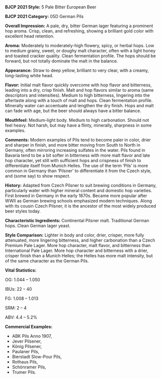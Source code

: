 <b>BJCP 2021 Style:</b> 5 Pale Bitter European Beer

<b>BJCP 2021 Category:</b> 05D German Pils

<b>Overall Impression:</b> A pale, dry, bitter German lager
featuring a prominent hop aroma. Crisp, clean, and refreshing,
showing a brilliant gold color with excellent head retention.

<b>Aroma:</b> Moderately to moderately-high flowery, spicy, or
herbal hops. Low to medium grainy, sweet, or doughy malt
character, often with a light honey and toasted cracker quality.
Clean fermentation profile. The hops should be forward, but
not totally dominate the malt in the balance.

<b>Appearance:</b> Straw to deep yellow, brilliant to very clear,
with a creamy, long-lasting white head.

<b>Flavor:</b> Initial malt flavor quickly overcome with hop flavor
and bitterness, leading into a dry, crisp finish. Malt and hop
flavors similar to aroma (same descriptors and intensities).
Medium to high bitterness, lingering into the aftertaste along
with a touch of malt and hops. Clean fermentation profile.
Minerally water can accentuate and lengthen the dry finish.
Hops and malt can fade with age, but the beer should always
have a bitter balance.

<b>Mouthfeel:</b> Medium-light body. Medium to high carbonation.
Should not feel heavy. Not harsh, but may have a flinty,
minerally, sharpness in some examples.

<b>Comments:</b> Modern examples of Pils tend to become paler in
color, drier and sharper in finish, and more bitter moving from
South to North in Germany, often mirroring increasing sulfates
in the water. Pils found in Bavaria tend to be a bit softer in
bitterness with more malt flavor and late hop character, yet still
with sufficient hops and crispness of finish to differentiate
itself from Munich Helles. The use of the term ‘Pils’ is more
common in Germany than ‘Pilsner’ to differentiate it from the
Czech style, and (some say) to show respect.

<b>History:</b> Adapted from Czech Pilsner to suit brewing
conditions in Germany, particularly water with higher mineral
content and domestic hop varieties. First brewed in Germany
in the early 1870s. Became more popular after WWII as
German brewing schools emphasized modern techniques.
Along with its cousin Czech Pilsner, it is the ancestor of the
most widely produced beer styles today.

<b>Characteristic Ingredients:</b> Continental Pilsner malt.
Traditional German hops. Clean German lager yeast.

<b>Style Comparison:</b> Lighter in body and color, drier, crisper,
more fully attenuated, more lingering bitterness, and higher
carbonation than a Czech Premium Pale Lager. More hop
character, malt flavor, and bitterness than International Pale
Lager. More hop character and bitterness with a drier, crisper
finish than a Munich Helles; the Helles has more malt
intensity, but of the same character as the German Pils.

<b>Vital Statistics:</b>

OG: 1.044 – 1.050

IBUs: 22 – 40

FG: 1.008 – 1.013

SRM: 2 – 4

ABV: 4.4 – 5.2%

<b>Commercial Examples:</b>
- ABK Pils Anno 1907,
- Jever Pilsener,
- König Pilsener,
- Paulaner Pils,
- Bierstadt Slow-Pour Pils,
- Rothaus Pils,
- Schönramer Pils,
- Trumer Pils.
